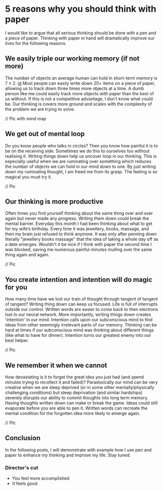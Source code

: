 # 5 reasons why you should think with paper

I would like to argue that all serious thinking should be done with a pen and a piece of paper. Thinking with paper in hand will dramatically improve our lives for the following reasons.

## We easily triple our working memory (if not more)

The number of objects an average human can hold in short-term memory is 7 ± 2. [id] Most people can easily write down 20+ items on a piece of paper, allowing us to track down three times more objects at a time. A dumb person like me could easily track more objects with paper than the best of us without. If this is not a competitive advantage, I don't know what could be. Our thinking is covers more ground and scales with the complexity of the problem we are trying to solve.

// Pic with mind map

## We get out of mental loop

Do you know people who talks in circles? Then you know how painful it is to be on the receiving side. Sometimes we do this to ourselves too without realising it. Writing things down help us uncover loop in our thinking. This is especially useful when we are ruminating over something which reduces the number of objects we can hold in our mind down to one. By just writing down my ruminating thought, I am freed me from its grasp. The feeling is so magical you must try it.

// Pic

## Our thinking is more productive

Often times you find yourself thinking about the same thing over and over again but never made any progress. Writing them down could break the mental barrier. Everyday this month I had been thinking about what to get for my wife’s birthday. Every time it was jewellery, books, massage, and then my brain just refused to think anymore. It was only after penning down literally "jewellery books massage" that the idea of taking a whole day off as a date emerges. Wouldn't it be nice if I think with paper the second time I was blocked, saving me numerous painful minutes mulling over the same thing again and again.

// Pic

## You create intention and intention will do magic for you

How many time have we lost our train of thought through tangent of tangent of tangent? Writing thing down can keep us focused. Life is full of interrupts outside our control. Written words are easier to come back to then electrons lost in our neural network. More importantly, writing things down creates 'intention' in our mind. Intention calls upon our subconscious mind to find ideas from other seemingly irrelevant parts of our memory. Thinking can be hard at times if our subconscious mind was thinking about different things (like what to have for dinner). Intention turns our greatest enemy into our best helper.

// Pic

## We remember it when we cannot

How devastating is it to forget the great idea you just had (and spend minutes trying to recollect it and failed)? Paradoxically our mind can be very creative when we are sleep deprived (or in some other mentally/physically challenging conditions) but sleep deprivation (and similar hardships) severely disrupts our ability to commit thoughts into long term memory. Having thoughts written down can make or break the game. Ideas could still evaporate before you are able to pen it. Written words can recreate the mental condition for the forgotten idea more likely to emerge again.

// PIc

## Conclusion

In the following posts, I will demonstrate with example how I use pen and paper to enhance my thinking and improve my life. Stay tuned.

### Director's cut
* You feel more accomplished
* It feels good


[id]: https://en.wikipedia.org/wiki/The_Magical_Number_Seven,_Plus_or_Minus_Two  "Wikipedia: The Magical Number Seven, Plus or Minus Two"
